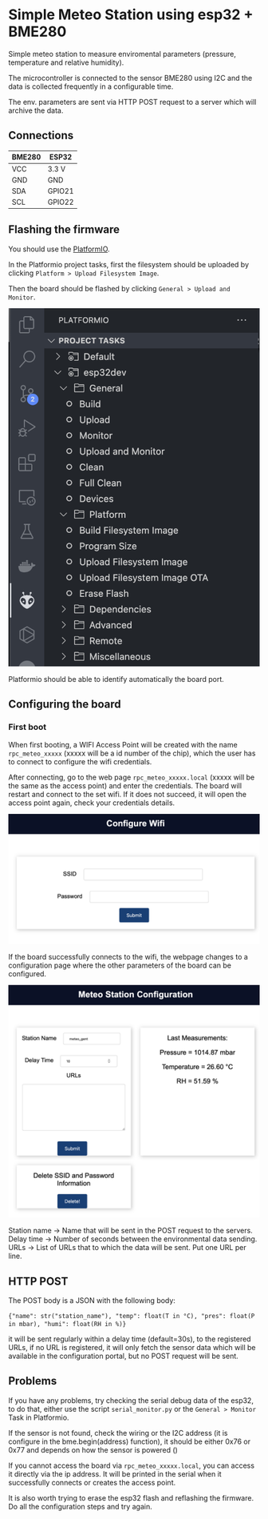 # Simple Meteo Station using esp32 + BME280

Simple meteo station to measure enviromental parameters (pressure, temperature and relative humidity).

The microcontroller is connected to the sensor BME280 using I2C and the data is collected frequently in a configurable time.

The env. parameters are sent via HTTP POST request to a server which will archive the data.

## Connections

| BME280      | ESP32       |
| ----------- | ----------- |
| VCC         | 3.3 V       |
| GND         | GND         |
| SDA         | GPIO21      |
| SCL         | GPIO22      |

## Flashing the firmware

You should use the [PlatformIO](https://platformio.org). 

In the Platformio project tasks, first the filesystem should be uploaded by clicking `Platform > Upload Filesystem Image`. 

Then the board should be flashed by clicking  `General > Upload and Monitor`.

![](docs/tasks_platformio.png)

Platformio should be able to identify automatically the board port.

## Configuring the board

### First boot

When first booting, a WIFI Access Point will be created with the name `rpc_meteo_xxxxx` (xxxxx will be a id number of the chip), which the user has to connect to configure the wifi credentials.

After connecting, go to the web page `rpc_meteo_xxxxx.local` (xxxxx will be the same as the access point) and enter the credentials. The board will restart and connect to the set wifi. If it does not succeed, it will open the access point again, check your credentials details.

![](docs/wifi_page.png)

If the board successfully connects to the wifi, the webpage changes to a configuration page where the other parameters of the board can be configured.

![](docs/config_page.png)

Station name -> Name that will be sent in the POST request to the servers.
Delay time -> Number of seconds between the environmental data sending.
URLs -> List of URLs that to which the data will be sent. Put one URL per line.

## HTTP POST

The POST body is a JSON with the following body:

```
{"name": str("station_name"), "temp": float(T in °C), "pres": float(P in mbar), "humi": float(RH in %)}
```

it will be sent regularly within a delay time (default=30s), to the registered URLs, if no URL is registered, it will only fetch the sensor data which will be available in the configuration portal, but no POST request will be sent.

## Problems

If you have any problems, try checking the serial debug data of the esp32, to do that, either use the script `serial_monitor.py` or the `General > Monitor` Task in Platformio.

If the sensor is not found, check the wiring or the I2C address (it is configure in the bme.begin(address) function), it should be either 0x76 or 0x77 and depends on how the sensor is powered ()

If you cannot access the board via `rpc_meteo_xxxxx.local`, you can access it directly via the ip address. It will be printed in the serial when it successfully connects or creates the access point.

It is also worth trying to erase the esp32 flash and reflashing the firmware. Do all the configuration steps and try again.
